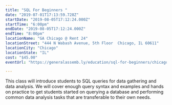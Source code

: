 ```yaml
---
title: "SQL For Beginners "
date: "2019-07-01T17:13:59.728Z"
startDate: "2019-08-05T17:12:24.000Z"
startTime: "6:00pm"
endDate: "2019-08-05T17:12:24.000Z"
endTime: "8:00pm"
locationName: "GA Chicago @ Rent 24"
locationStreet: "444 N Wabash Avenue, 5th Floor  Chicago, IL 60611"
locationCity: "Chicago"
locationState: "IL"
cost: "$45.00"
eventUrl: "https://generalassemb.ly/education/sql-for-beginners/chicago/78472"

---
```


This class will introduce students to SQL queries for data gathering and data analysis. We will cover enough query syntax and examples and hands on practice to get students started on querying a database and performing common data analysis tasks that are transferable to their own needs.

